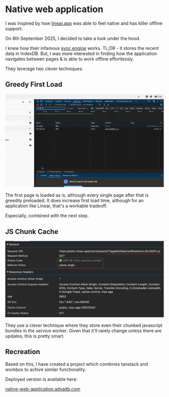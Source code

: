 # Native web application

I was inspired by how [linear.app](https://linear.app) was able to feel native and has killer offline support.

On 8th September 2025, I decided to take a look under the hood.

I knew how their infamous [sync engine](https://www.youtube.com/watch?v=bnOpm3a1fRE) works. TL;DR - it stores the recent data in IndexDB. But, I was more interested in finding how the application navigates between pages & is able to work offline effortlessly.

They leverage two clever techniques:

## Greedy First Load

![Greedy First Load](./images/linear-gfl.gif)

The first page is loaded as is, although every single page after that is greedily preloaded. It does increase first load time, although for an application like Linear, that's a workable tradeoff.

Especially, combined with the next step.

## JS Chunk Cache

![JS Chunk Cache](./images/linear-js-chunk.png)

They use a clever technique where they store even their chunked javascript bundles in the service worker. Given that it'll rarely change unless there are updates, this is pretty smart.

## Recreation

Based on this, I have created a project which combines tanstack and workbox to achive similar functionality.

Deployed version is available here:

[native-web-application.advaitb.com](https://native-web-application.advaitb.com)
